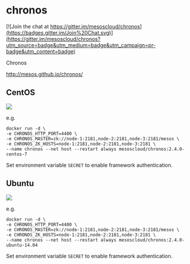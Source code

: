 # chronos

[![Join the chat at https://gitter.im/mesoscloud/chronos](https://badges.gitter.im/Join%20Chat.svg)](https://gitter.im/mesoscloud/chronos?utm_source=badge&utm_medium=badge&utm_campaign=pr-badge&utm_content=badge)

Chronos

http://mesos.github.io/chronos/

## CentOS

[![](https://badge.imagelayers.io/mesoscloud/chronos:2.4.0-centos-7.svg)](https://imagelayers.io/?images=mesoscloud/chronos:2.4.0-centos-7)

e.g.

```
docker run -d \
-e CHRONOS_HTTP_PORT=4400 \
-e CHRONOS_MASTER=zk://node-1:2181,node-2:2181,node-3:2181/mesos \
-e CHRONOS_ZK_HOSTS=node-1:2181,node-2:2181,node-3:2181 \
--name chronos --net host --restart always mesoscloud/chronos:2.4.0-centos-7
```

Set environment variable `SECRET` to enable framework authentication.

## Ubuntu

[![](https://badge.imagelayers.io/mesoscloud/chronos:2.4.0-ubuntu-14.04.svg)](https://imagelayers.io/?images=mesoscloud/chronos:2.4.0-ubuntu-14.04)

e.g.

```
docker run -d \
-e CHRONOS_HTTP_PORT=4400 \
-e CHRONOS_MASTER=zk://node-1:2181,node-2:2181,node-3:2181/mesos \
-e CHRONOS_ZK_HOSTS=node-1:2181,node-2:2181,node-3:2181 \
--name chronos --net host --restart always mesoscloud/chronos:2.4.0-ubuntu-14.04
```

Set environment variable `SECRET` to enable framework authentication.
